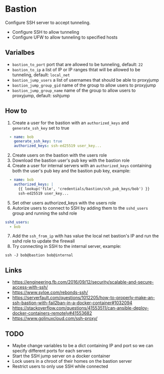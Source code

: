 # Bastion

Configure SSH server to accept tunneling.

- Configure SSH to allow tunneling
- Configure UFW to allow tunneling to specified hosts

## Varialbes

- `bastion_to_port` port that are allowed to be tunneling, default: `22`
- `bastion_to_ip` a list of IP or IP ranges thtat will be allowed to be tunneling, default: `local_net`
- `bastion_jump_users` a list of usernames that should be able to proxyjump
- `bastion_jump_group_gid` name of the group to allow users to proxyjump
- `bastion_jump_group_name` name of the group to allow users to proxyjump, default: sshjump

## How to

1. Create a user for the bastion with an `authorized_keys` and `generate_ssh_key` set to true

```yaml
  - name: bob
    generate_ssh_key: true
    authorized_keys: ssh-ed25519 user_key...
```

2. Create users on the bastion with the users role
3. Download the bastion user's pub key with the bastion role
4. Create a user for internal servers with an `authorized_keys` containing both the user's pub key and the bastion pub key, example:

```yaml
  - name: bob
    authorized_keys: |
      {{ lookup('file', 'credentials/bastion/ssh_pub_keys/bob') }}
      ssh-ed25519 user_key...
```

5. Set other users authorized_keys with the users role
6. Autorize users to connect to SSH by adding them to the `sshd_users` group and running the sshd role

```yaml
sshd_users:
  - bob
```

7. Add the `ssh_from_ip` with has value the local net bastion's IP and run the sshd role to update the firewall
8. Try connecting in SSH to the internal server, example:

```
ssh -J bob@bastion bob@internal
```

## Links

- https://engineering.fb.com/2016/09/12/security/scalable-and-secure-access-with-ssh/
- https://www.syloe.com/rebonds-ssh/
- https://serverfault.com/questions/1012205/how-to-properly-make-an-ssh-bastion-with-fail2ban-in-a-docker-container#1032094
- https://stackoverflow.com/questions/41553511/can-ansible-deploy-docker-containers-remotely#41553682
- https://www.golinuxcloud.com/ssh-proxy/

## TODO

- Maybe change variables to be a dict containing IP and port so we can specify different ports for each servers
- Start the SSH jump server on a docker container
- Lock users in a chroot of their homes on the bastion server
- Restrict users to only use SSH while connected
